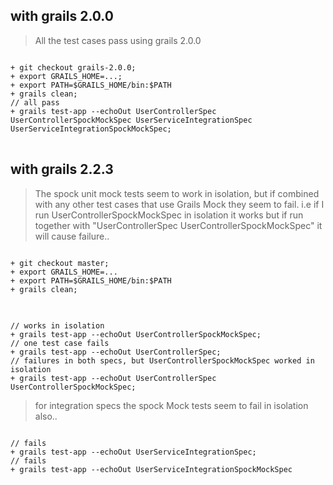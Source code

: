 
## with grails 2.0.0 #

> All the test cases pass using grails 2.0.0


<pre><code>
+ git checkout grails-2.0.0;
+ export GRAILS_HOME=...;
+ export PATH=$GRAILS_HOME/bin:$PATH
+ grails clean;
// all pass
+ grails test-app --echoOut UserControllerSpec UserControllerSpockMockSpec UserServiceIntegrationSpec UserServiceIntegrationSpockMockSpec; 
</code> </pre>


## with grails 2.2.3 ##

> The spock unit mock tests seem to work in isolation, but if combined with any other test cases that use Grails Mock they seem to fail. i.e if I run UserControllerSpockMockSpec in isolation it works but if run together with "UserControllerSpec UserControllerSpockMockSpec" it will cause failure.. 

<pre><code>
+ git checkout master;
+ export GRAILS_HOME=...
+ export PATH=$GRAILS_HOME/bin:$PATH
+ grails clean;
</code> </pre>

<pre><code>
// works in isolation
+ grails test-app --echoOut UserControllerSpockMockSpec; 
// one test case fails 
+ grails test-app --echoOut UserControllerSpec;  
// failures in both specs, but UserControllerSpockMockSpec worked in isolation
+ grails test-app --echoOut UserControllerSpec UserControllerSpockMockSpec;  
</code></pre>

> for integration specs the spock Mock tests seem to fail in isolation also..

<pre><code>
// fails
+ grails test-app --echoOut UserServiceIntegrationSpec;  
// fails
+ grails test-app --echoOut UserServiceIntegrationSpockMockSpec 
</code></pre>


